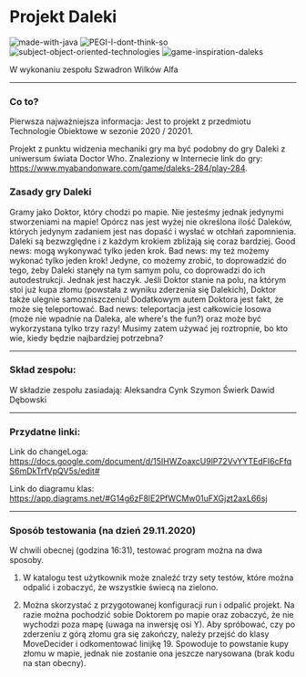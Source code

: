 # Projekt Daleki
![made-with-java](https://img.shields.io/badge/Made%20with-Java-orange) ![PEGI-I-dont-think-so](https://img.shields.io/badge/PEGI-I%20don't%20think%20so-red) ![subject-object-oriented-technologies](https://img.shields.io/badge/Subject-Object%20Oriented%20Technologies-blue) ![game-inspiration-daleks](https://img.shields.io/badge/Game%20Inspiration-Daleks-green)

W wykonaniu zespołu Szwadron Wilków Alfa

---

### Co to?

Pierwsza najważniejsza informacja: Jest to projekt z przedmiotu Technologie Obiektowe w sezonie 2020 / 20201. 

Projekt z punktu widzenia mechaniki gry ma być podobny do gry Daleki z uniwersum świata Doctor Who. Znaleziony w Internecie link do gry: https://www.myabandonware.com/game/daleks-284/play-284.

### Zasady gry Daleki
Gramy jako Doktor, który chodzi po mapie. Nie jesteśmy jednak jedynymi stworzeniami na mapie! Opórcz nas jest wyżej nie określona ilość Daleków, których jedynym zadaniem jest nas dopaść i wysłać w otchłań zapomnienia. Daleki są bezwzględne i z każdym krokiem zbliżają się coraz bardziej. Good news: mogą wykonywać tylko jeden krok. Bad news: my też możemy wykonać tylko jeden krok! Jedyne, co możemy zrobić, to doprowadzić do tego, żeby Daleki stanęły na tym samym polu, co doprowadzi do ich autodestrukcji. Jednak jest haczyk. Jeśli Doktor stanie na polu, na którym stoi już kupa złomu (powstała z wyniku zderzenia się Dalekich), Doktor także ulegnie samozniszczeniu!
Dodatkowym autem Doktora jest fakt, że może się teleportować. Bad news: teleportacja jest całkowicie losowa (może nie wpadnie na Daleka, ale where's the fun?) oraz może być wykorzystana tylko trzy razy! Musimy zatem używać jej roztropnie, bo kto wie, kiedy będzie najbardziej potrzebna?

---

### Skład zespołu:
W składzie zespołu zasiadają:
Aleksandra Cynk
Szymon Świerk 
Dawid Dębowski

---

### Przydatne linki:

Link do changeLoga: https://docs.google.com/document/d/15IHWZoaxcU9lP72VvYYTEdFI6cFfqS6mDkTrfVpQV5s/edit#

Link do diagramu klas: https://app.diagrams.net/#G14g6zF8lE2PfWCMw01uFXGjzt2axL66sj


---

### Sposób testowania (na dzień 29.11.2020)
W chwili obecnej (godzina 16:31), testować program można na dwa sposoby.

1) W katalogu test użytkownik może znaleźć trzy sety testów, które można odpalić i zobaczyć, że wszystkie świecą na zielono.

2) Można skorzystać z przygotowanej konfiguracji run i odpalić projekt. Na razie można pochodzić sobie Doktorem po mapie oraz zobaczyć, że nie wychodzi poza mapę (uwaga na inwersję osi Y). Aby spróbować, czy po zderzeniu z górą złomu gra się zakończy, należy przejść do klasy MoveDecider i odkomentować linijkę 19. Spowoduje to powstanie kupy złomu w mapie, jednak nie zostanie ona jeszcze narysowana (brak kodu na stan obecny).
